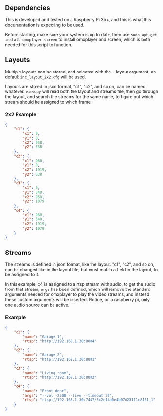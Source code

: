 ## Dependencies
This is developed and tested on a Raspberry Pi 3b+, and this is what this documentation is expecting to be used.

Before starting, make sure your system is up to date, then use `sudo apt-get install omxplayer screen` to install omxplayer and screen, which is both needed for this script to function.

## Layouts
Multiple layouts can be stored, and selected with the --layout argument, as default `inc_layout_2x2.cfg` will be used.

Layouts are stored in json format, "c1", "c2", and so on, can be named whatever. `view.py` will read both the layout and streams file, then go through the layout, and search the streams for the same name, to figure out which stream should be assigned to which frame.
### 2x2 Example
```json
{
	"c1": {
		"x1": 0,
		"y1": 0,
		"x2": 958,
		"y2": 538
	},
	"c2": {
		"x1": 960,
		"y1": 0,
		"x2": 1919,
		"y2": 538
	},
	"c3": {
		"x1": 0,
		"y1": 540,
		"x2": 958,
		"y2": 1079
	},
	"c4": {
		"x1": 960,
		"y1": 540,
		"x2": 1919,
		"y2": 1079
	}
}
```

## Streams
The streams is defined in json format, like the layout. "c1", "c2", and so on, can be changed like in the layout file, but must match a field in the layout, to be assigned to it.

In this example, c4 is assigned to a rtsp stream with audio, to get the audio from that stream, `args` has been defined, which will remove the standard arguments needed for omxplayer to play the video streams, and instead these custom arguments will be inserted.
Notice, on a raspberry pi, only one audio source can be active.
### Example
```json
{
	"c1": {
		"name": "Garage 1",
		"rtsp": "http://192.168.1.30:8084"
	},
	"c2": {
		"name": "Garage 2",
		"rtsp": "http://192.168.1.30:8081"
	},
	"c3": {
		"name": "Living room",
		"rtsp": "http://192.168.1.30:8082"
	},
	"c4": {
		"name": "Front door",
		"args": "--vol -2500 --live --timeout 30",
		"rtsp": "rtsp://192.168.1.30:7447/5c2e1fa0e4b07d23111c8161_1"
	}
}
```
